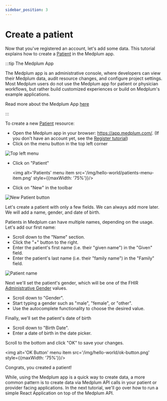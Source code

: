 ```yaml
---
sidebar_position: 3
---
```


# Create a patient

Now that you've registered an account, let's add some data. This tutorial explains how to create a [Patient](../api/fhir/resources/patient) in the Medplum app.

:::tip The Medplum App

The Medplum app is an administrative console, where developers can view their Medplum data, audit resource changes, and configure project settings. Most Medplum users do not use the Medplum app for patient or physician workflows, but rather build customized experiences or build on Medplum's example applications.

Read more about the Medplum App [here](/docs/app)

:::

To create a new [Patient](../api/fhir/resources/patient) resource:

- Open the Medplum app in your browser: https://app.medplum.com/. (If you don't have an account yet, see the [Register tutorial](./register))
- Click on the menu button in the top left corner

![Top left menu](/img/hello-world/top-left-menu.png)

- Click on "Patient"

  <img alt='Patients' menu item src='/img/hello-world/patients-menu-item.png' style={{maxWidth: '75%'}}/>

- Click on "New" in the toolbar

![New Patient button](/img/hello-world/new-patient-button.png)

Let's create a patient with only a few fields. We can always add more later. We will add a name, gender, and date of birth.

Patients in Medplum can have multiple names, depending on the usage. Let's add our first name:

- Scroll down to the "Name" section.
- Click the "+" button to the right.
- Enter the patient's first name (i.e. their "given name") in the "Given" field.
- Enter the patient's last name (i.e. their "family name") in the "Family" field.

![Patient name](/img/hello-world/patient-name.png)

Next we'll set the patient's gender, which will be one of the FHIR [Administrative Gender](https://www.hl7.org/fhir/valueset-administrative-gender.html) values.

- Scroll down to "Gender".
- Start typing a gender such as "male", "female", or "other".
- Use the autocomplete functionality to choose the desired value.

Finally, we'll set the patient's date of birth

- Scroll down to "Birth Date".
- Enter a date of birth in the date picker.

Scroll to the bottom and click "OK" to save your changes.

<img alt='OK Button' menu item src='/img/hello-world/ok-button.png' style={{maxWidth: '75%'}}/>

Congrats, you created a patient!

While, using the Medplum app is a quick way to create data, a more common pattern is to create data via Medplum API calls in your patient or provider facing applications. In the next tutorial, we'll go over how to run a simple React Application on top of the Medplum API.
